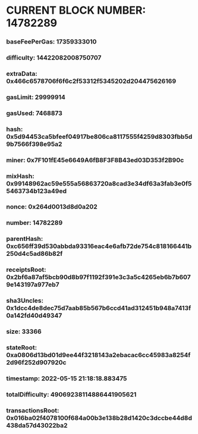 # CURRENT BLOCK NUMBER: 14782289

### baseFeePerGas: 17359333010
### difficulty: 14422082008750707
### extraData: 0x466c6578706f6f6c2f53312f5345202d204475626169
### gasLimit: 29999914
### gasUsed: 7468873
### hash: 0x5d94453ca5bfeef04917be806ca8117555f4259d8303fbb5d9b7566f398e95a2
### miner: 0x7F101fE45e6649A6fB8F3F8B43ed03D353f2B90c
### mixHash: 0x99148962ac59e555a56863720a8cad3e34df63a3fab3e0f55463734b123a49ed
### nonce: 0x264d0013d8d0a202
### number: 14782289
### parentHash: 0xc656ff39d530abbda93316eac4e6afb72de754c818166441b250d4c5ad86b82f
### receiptsRoot: 0x2bf6a87af5bcb90d8b97f1192f391e3c3a5c4265eb6b7b6079e143197a977eb7
### sha3Uncles: 0x1dcc4de8dec75d7aab85b567b6ccd41ad312451b948a7413f0a142fd40d49347
### size: 33366
### stateRoot: 0xa0806d13bd01d9ee44f3218143a2ebacac6cc45983a8254f2d96f252d907920c
### timestamp: 2022-05-15 21:18:18.883475
### totalDifficulty: 49069238114886441905621
### transactionsRoot: 0x016ba02f4078100f684a00b3e138b28d1420c3dccbe44d8d438da57d43022ba2
